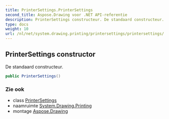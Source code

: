 ```yaml
---
title: PrinterSettings.PrinterSettings
second_title: Aspose.Drawing voor .NET API-referentie
description: PrinterSettings constructeur. De standaard constructeur.
type: docs
weight: 10
url: /nl/net/system.drawing.printing/printersettings/printersettings/
---
```

## PrinterSettings constructor

De standaard constructeur.

```csharp
public PrinterSettings()
```

### Zie ook

* class [PrinterSettings](../)
* naamruimte [System.Drawing.Printing](../../printersettings/)
* montage [Aspose.Drawing](../../../)


